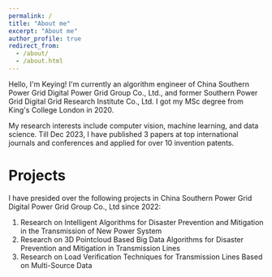 ```yaml
---
permalink: /
title: "About me"
excerpt: "About me"
author_profile: true
redirect_from: 
  - /about/
  - /about.html
---
```


Hello, I'm Keying! I'm currently an algorithm engineer of China Southern Power Grid Digital Power Grid Group Co., Ltd., and former Southern Power Grid Digital Grid Research Institute Co., Ltd. I got my MSc degree from King's College London in 2020.

My research interests include computer vision, machine learning, and data science. Till Dec 2023, I have published 3 papers at top international journals and conferences and applied for over 10 invention patents.

Projects
======
I have presided over the following projects in China Southern Power Grid Digital Power Grid Group Co., Ltd since 2022:
1. Research on Intelligent Algorithms for Disaster Prevention and Mitigation in the Transmission of New Power System
2. Research on 3D Pointcloud Based Big Data Algorithms for Disaster Prevention and Mitigation in Transmission Lines
3. Research on Load Verification Techniques for Transmission Lines Based on Multi-Source Data
